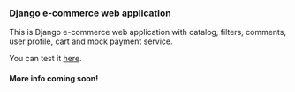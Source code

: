 ### Django e-commerce web application

This is Django e-commerce web application with catalog, filters, comments, user profile, cart and mock payment service.

You can test it [here](https://german.anufrikov.com/).

#### More info coming soon!
